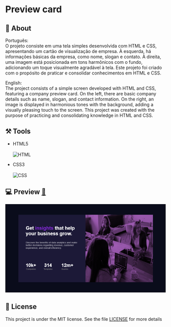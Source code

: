 # Preview card 

## 📌 About ##
 

 Português:  <br>
O projeto consiste em uma tela simples desenvolvida com HTML e CSS, apresentando um cartão de visualização de empresa. À esquerda, há informações básicas da empresa, como nome, slogan e contato. À direita, uma imagem está posicionada em tons harmônicos com o fundo, adicionando um toque visualmente agradável à tela. Este projeto foi criado com o propósito de praticar e consolidar conhecimentos em HTML e CSS.

English: <br>
The project consists of a simple screen developed with HTML and CSS, featuring a company preview card. On the left, there are basic company details such as name, slogan, and contact information. On the right, an image is displayed in harmonious tones with the background, adding a visually pleasing touch to the screen. This project was created with the purpose of practicing and consolidating knowledge in HTML and CSS.


## ⚒️ Tools 

- HTML5 <br> <br>
![HTML](https://img.shields.io/badge/-HTML-0D1117?style=for-the-badge&logo=html5&labelColor=0D1117)&nbsp;

- CSS3 <br> <br>
![CSS](https://img.shields.io/badge/-CSS-0D1117?style=for-the-badge&logo=CSS3&logoColor=1572B6&labelColor=0D1117)&nbsp;

## 💻 Preview [🔗](https://pceraa.github.io/preview-card-component/)

![alt text](image.png)

## 📃 License 

This project is under the MIT license. See the file [LICENSE](./LICENSE) for more details